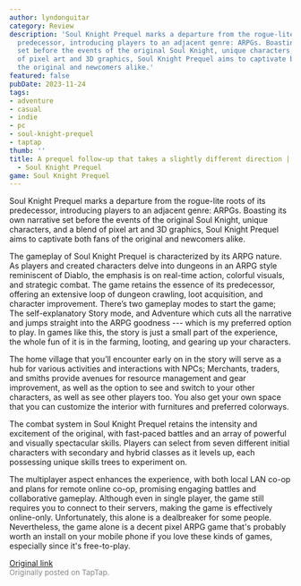 ```yaml
---
author: lyndonguitar
category: Review
description: 'Soul Knight Prequel marks a departure from the rogue-lite roots of its
  predecessor, introducing players to an adjacent genre: ARPGs. Boasting its own narrative
  set before the events of the original Soul Knight, unique characters, and a blend
  of pixel art and 3D graphics, Soul Knight Prequel aims to captivate both fans of
  the original and newcomers alike.'
featured: false
pubDate: 2023-11-24
tags:
- adventure
- casual
- indie
- pc
- soul-knight-prequel
- taptap
thumb: ''
title: A prequel follow-up that takes a slightly different direction | Impressions
  - Soul Knight Prequel
game: Soul Knight Prequel
---
```

Soul Knight Prequel marks a departure from the rogue-lite roots of its predecessor, introducing players to an adjacent genre: ARPGs. Boasting its own narrative set before the events of the original Soul Knight, unique characters, and a blend of pixel art and 3D graphics, Soul Knight Prequel aims to captivate both fans of the original and newcomers alike.

The gameplay of Soul Knight Prequel is characterized by its ARPG nature. As players and created characters delve into dungeons in an ARPG style reminiscent of Diablo, the emphasis is on real-time action, colorful visuals, and strategic combat. The game retains the essence of its predecessor, offering an extensive loop of dungeon crawling, loot acquisition, and character improvement. There’s two gameplay modes to start the game; The self-explanatory Story mode, and Adventure which cuts all the narrative and jumps straight into the ARPG goodness --- which is my preferred option to play. In games like this, the story is just a small part of the experience, the whole fun of it is in the farming, looting, and gearing up your characters.

The home village that you’ll encounter early on in the story will serve as a hub for various activities and interactions with NPCs; Merchants, traders, and smiths provide avenues for resource management and gear improvement, as well as the option to see and switch to your other characters, as well as see other players too. You also get your own space that you can customize the interior with furnitures and preferred colorways.

The combat system in Soul Knight Prequel retains the intensity and excitement of the original, with fast-paced battles and an array of powerful and visually spectacular skills. Players can select from seven different initial characters with secondary and hybrid classes as it levels up, each possessing unique skills trees to experiment on.

The multiplayer aspect enhances the experience, with both local LAN co-op and plans for remote online co-op, promising engaging battles and collaborative gameplay. Although even in single player, the game still requires you to connect to their servers, making the game is effectively online-only. Unfortunately, this alone is a dealbreaker for some people. Nevertheless, the game alone is a decent pixel ARPG game that's probably worth an install on your mobile phone if you love these kinds of games, especially since it's free-to-play.

[Original link](https://www.taptap.io/post/6586308)<br><span style="font-size: 0.95em; color: #888;">Originally posted on TapTap.</span>